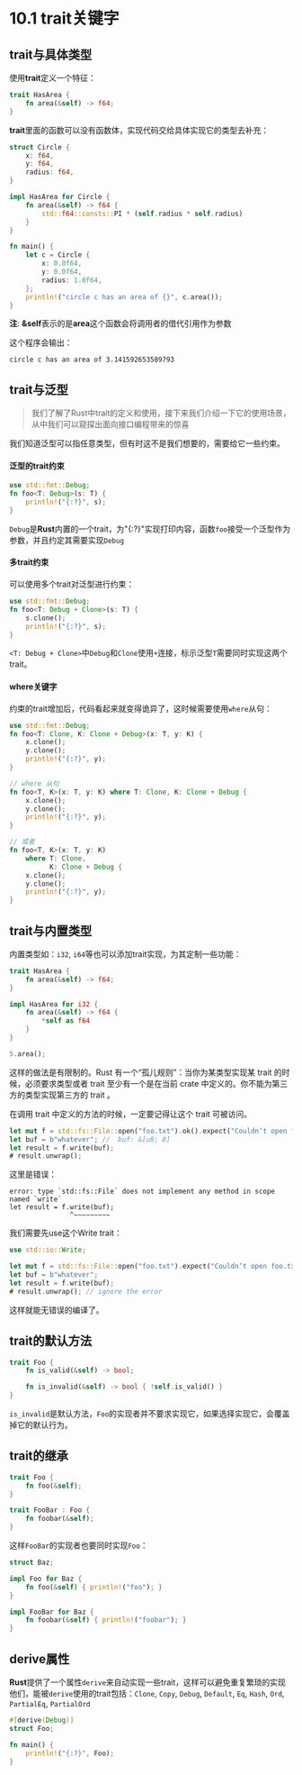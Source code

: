 # 10.1 trait关键字

## trait与具体类型

使用**trait**定义一个特征：

```rust
trait HasArea {
    fn area(&self) -> f64;
}
```
**trait**里面的函数可以没有函数体，实现代码交给具体实现它的类型去补充：

```rust
struct Circle {
    x: f64,
    y: f64,
    radius: f64,
}

impl HasArea for Circle {
    fn area(&self) -> f64 {
        std::f64::consts::PI * (self.radius * self.radius)
    }
}

fn main() {
    let c = Circle {
        x: 0.0f64,
        y: 0.0f64,
        radius: 1.0f64,
    };
    println!("circle c has an area of {}", c.area());
}
```
**注**: **&self**表示的是**area**这个函数会将调用者的借代引用作为参数

这个程序会输出：

```
circle c has an area of 3.141592653589793
```

## trait与泛型

> 我们了解了Rust中trait的定义和使用，接下来我们介绍一下它的使用场景，从中我们可以窥探出面向接口编程带来的惊喜

我们知道泛型可以指任意类型，但有时这不是我们想要的，需要给它一些约束。

#### 泛型的trait约束

```rust
use std::fmt::Debug;
fn foo<T: Debug>(s: T) {
    println!("{:?}", s);
}
```

`Debug`是**Rust**内置的一个trait，为"{:?}"实现打印内容，函数`foo`接受一个泛型作为参数，并且约定其需要实现`Debug`

#### 多trait约束

可以使用多个trait对泛型进行约束：

```rust
use std::fmt::Debug;
fn foo<T: Debug + Clone>(s: T) {
    s.clone();
    println!("{:?}", s);
}
```
`<T: Debug + Clone>`中`Debug`和`Clone`使用`+`连接，标示泛型`T`需要同时实现这两个trait。

#### where关键字

约束的trait增加后，代码看起来就变得诡异了，这时候需要使用`where`从句：

```rust
use std::fmt::Debug;
fn foo<T: Clone, K: Clone + Debug>(x: T, y: K) {
    x.clone();
    y.clone();
    println!("{:?}", y);
}

// where 从句
fn foo<T, K>(x: T, y: K) where T: Clone, K: Clone + Debug {
    x.clone();
    y.clone();
    println!("{:?}", y);
}

// 或者
fn foo<T, K>(x: T, y: K)
    where T: Clone,
          K: Clone + Debug {
    x.clone();
    y.clone();
    println!("{:?}", y);
}
```

## trait与内置类型

内置类型如：`i32`, `i64`等也可以添加trait实现，为其定制一些功能：

```rust
trait HasArea {
    fn area(&self) -> f64;
}

impl HasArea for i32 {
    fn area(&self) -> f64 {
        *self as f64
    }
}

5.area();
```

这样的做法是有限制的。Rust 有一个“孤儿规则”：当你为某类型实现某 trait 的时候，必须要求类型或者 trait 至少有一个是在当前 crate 中定义的。你不能为第三方的类型实现第三方的 trait 。

在调用 trait 中定义的方法的时候，一定要记得让这个 trait 可被访问。

```rust
let mut f = std::fs::File::open("foo.txt").ok().expect("Couldn’t open foo.txt");
let buf = b"whatever"; //  buf: &[u8; 8]
let result = f.write(buf);
# result.unwrap();
```

这里是错误：

```
error: type `std::fs::File` does not implement any method in scope named `write`
let result = f.write(buf);
               ^~~~~~~~~~
```

我们需要先use这个Write trait：

```rust
use std::io::Write;

let mut f = std::fs::File::open("foo.txt").expect("Couldn’t open foo.txt");
let buf = b"whatever";
let result = f.write(buf);
# result.unwrap(); // ignore the error
```

这样就能无错误的编译了。


## trait的默认方法


```rust
trait Foo {
    fn is_valid(&self) -> bool;

    fn is_invalid(&self) -> bool { !self.is_valid() }
}
```

`is_invalid`是默认方法，`Foo`的实现者并不要求实现它，如果选择实现它，会覆盖掉它的默认行为。

## trait的继承

```rust
trait Foo {
    fn foo(&self);
}

trait FooBar : Foo {
    fn foobar(&self);
}
```

这样`FooBar`的实现者也要同时实现`Foo`：

```rust
struct Baz;

impl Foo for Baz {
    fn foo(&self) { println!("foo"); }
}

impl FooBar for Baz {
    fn foobar(&self) { println!("foobar"); }
}
```

## derive属性

**Rust**提供了一个属性`derive`来自动实现一些trait，这样可以避免重复繁琐的实现他们，能被`derive`使用的trait包括：`Clone`, `Copy`, `Debug`, `Default`, `Eq`, `Hash`, `Ord`, `PartialEq`, `PartialOrd`

```rust
#[derive(Debug)]
struct Foo;

fn main() {
    println!("{:?}", Foo);
}
```



